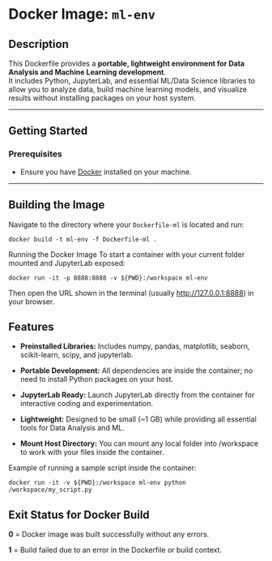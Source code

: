 # Docker Image: `ml-env`

## Description

This Dockerfile provides a **portable, lightweight environment for Data Analysis and Machine Learning development**.  
It includes Python, JupyterLab, and essential ML/Data Science libraries to allow you to analyze data, build machine learning models, and visualize results without installing packages on your host system.

---

## Getting Started

### Prerequisites

- Ensure you have [Docker](https://docs.docker.com/get-docker/) installed on your machine.

---

## Building the Image

Navigate to the directory where your `Dockerfile-ml` is located and run:

```
docker build -t ml-env -f Dockerfile-ml .
```

Running the Docker Image
To start a container with your current folder mounted and JupyterLab exposed:

```
docker run -it -p 8888:8888 -v ${PWD}:/workspace ml-env
```

Then open the URL shown in the terminal (usually http://127.0.0.1:8888) in your browser.

## Features

- **Preinstalled Libraries:** Includes numpy, pandas, matplotlib, seaborn, scikit-learn, scipy, and jupyterlab.

- **Portable Development:** All dependencies are inside the container; no need to install Python packages on your host.

- **JupyterLab Ready:** Launch JupyterLab directly from the container for interactive coding and experimentation.

- **Lightweight:** Designed to be small (~1 GB) while providing all essential tools for Data Analysis and ML.

- **Mount Host Directory:** You can mount any local folder into /workspace to work with your files inside the container.

Example of running a sample script inside the container:

```
docker run -it -v ${PWD}:/workspace ml-env python /workspace/my_script.py
```

## Exit Status for Docker Build

**0** = Docker image was built successfully without any errors.

**1** = Build failed due to an error in the Dockerfile or build context.
